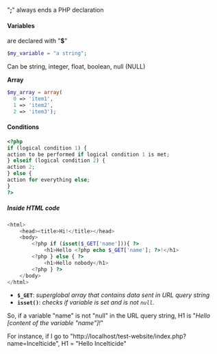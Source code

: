 "**;**" always ends a PHP declaration

#### Variables
are declared with "**$**"
```php
$my_variable = "a string";
```

Can be string, integer, float, boolean, null (NULL)

**Array**
```php
$my_array = array(
  0 => 'item1', 
  1 => 'item2', 
  2 => 'item3');
```

#### Conditions
```php
<?php  
if (logical condition 1) {  
action to be performed if logical condition 1 is met;  
} elseif (logical condition 2) {  
action 2;  
} else {  
action for everything else;  
}  
?>
```

##### Inside HTML code
```php
<html>
    <head><title>Hi!</title></head>
    <body>
        <?php if (isset($_GET['name'])){ ?>
            <h1>Hello <?php echo $_GET['name']; ?>!</h1>
        <?php } else { ?>
            <h1>Hello nobody</h1>
        <?php } ?>
    </body>
</html>
```
- **`$_GET`**: *superglobal array that contains data sent in URL query string*
- **`isset()`**: *checks if variable is set and is not `null`.*

So, if a variable "name" is not "null" in the URL query string, H1 is "*Hello \[content of the variable "name"]!*"

For instance, if I go to "http://localhost/test-website/index.php?name=Incelticide", H1 = "Hello Incelticide"

